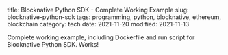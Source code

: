 title: Blocknative Python SDK - Complete Working Example
slug: blocknative-python-sdk
tags: programming, python, blocknative, ethereum, blockchain
category: tech
date: 2021-11-20
modified: 2021-11-13

Complete working example, including Dockerfile and run script for Blocknative Python SDK.  Works!

<script src="https://gist.github.com/jac18281828/7e7d9fb5f5ed75b9e14b570b4e5fe687.js"></script>

